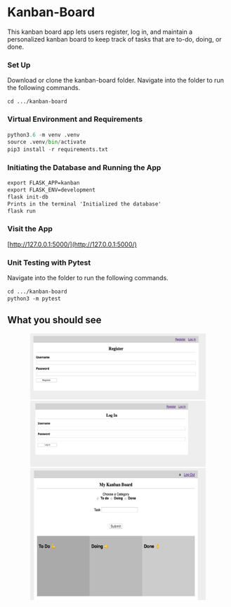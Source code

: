 # Kanban-Board
This kanban board app lets users register, log in, and maintain a personalized kanban board to keep track of tasks that are to-do, doing, or done.

### Set Up

Download or clone the kanban-board folder.
Navigate into the folder to run the following commands.
```
cd .../kanban-board
```

### Virtual Environment and Requirements
```python
python3.6 -m venv .venv
source .venv/bin/activate
pip3 install -r requirements.txt
```

### Initiating the Database and Running the App
```
export FLASK_APP=kanban
export FLASK_ENV=development
flask init-db
Prints in the terminal 'Initialized the database'
flask run
```

### Visit the App
[http://127.0.0.1:5000/](http://127.0.0.1:5000/)

 
### Unit Testing with Pytest 
 Navigate into the folder to run the following commands.
```
cd .../kanban-board
python3 -m pytest
```


## What you should see

<p align="center">
 <img width="400" height="150" src="https://github.com/annapaux/kanban-board/blob/master/images/register.png">
 <img width="400" height="150" src="https://github.com/annapaux/kanban-board/blob/master/images/login.png">
 <img width="400" height="300" src="https://github.com/annapaux/kanban-board/blob/master/images/kanban.png">
</p>
